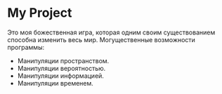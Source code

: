 # My Project
Это моя божественная игра, которая одним своим существованием способна изменить весь мир.
Могущественные возможности программы:
- Манипуляции пространством.
- Манипуляции вероятностью.
- Манипуляции информацией.
- Манипуляции временем.

